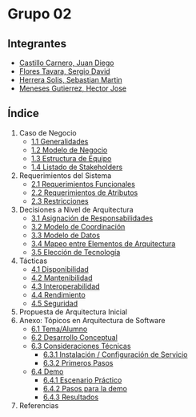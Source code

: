 # Grupo 02
## Integrantes
- [Castillo Carnero, Juan Diego](./Integrantes/castillo/jd.md)
- [Flores Tavara, Sergio David](./Integrantes/flores/flores.md)
- [Herrera Solis, Sebastian Martin](./Integrantes/herrera/herrera.md)
- [Meneses Gutierrez, Hector Jose](./Integrantes/hector/hector.md)

## Índice

1. Caso de Negocio
    - [1.1 Generalidades](./Partes%20del%20Indice/1.%20Caso%20de%20Negocio/1.1%20Generalidad.md)
    - [1.2 Modelo de Negocio](./Partes%20del%20Indice/1.%20Caso%20de%20Negocio/1.2%20Modelo%20de%20Negocio.md)
    - [1.3 Estructura de Equipo](./Partes%20del%20Indice/1.%20Caso%20de%20Negocio/1.3%20Estructura%20de%20Equipo.md)
    - [1.4 Listado de Stakeholders](./Partes%20del%20Indice/1.%20Caso%20de%20Negocio/1.4%20Listado%20de%20Stakeholders.md)
2. Requerimientos del Sistema
    - [2.1 Requerimientos Funcionales](./Partes%20del%20Indice/2.%20Requerimientos%20del%20Sistema/2.1%20Requerimentos%20Funcionales.md)
    - [2.2 Requerimientos de Atributos]()
    - [2.3 Restricciones](./Partes%20del%20Indice/2.%20Requerimientos%20del%20Sistema/2.3%20Restricciones.md)
3. Decisiones a Nivel de Arquitectura
    - [3.1 Asignación de Responsabilidades]()
    - [3.2 Modelo de Coordinación]()
    - [3.3 Modelo de Datos]()
    - [3.4 Mapeo entre Elementos de Arquitectura]()
    - [3.5 Elección de Tecnología]()
4. Tácticas
    - [4.1 Disponibilidad]()
    - [4.2 Mantenibilidad]()
    - [4.3 Interoperabilidad]()
    - [4.4 Rendimiento]()
    - [4.5 Seguridad]()
5. Propuesta de Arquitectura Inicial
6. Anexo: Tópicos en Arquitectura de Software
    - [6.1 Tema/Alumno]()
    - [6.2 Desarrollo Conceptual]()
    - [6.3 Consideraciones Técnicas]()
        - [6.3.1 Instalación / Configuración de Servicio]()
        - [6.3.2 Primeros Pasos]()
    - [6.4 Demo]()
        - [6.4.1 Escenario Práctico]()
        - [6.4.2 Pasos para la demo]()
        - [6.4.3 Resultados]()
7. Referencias